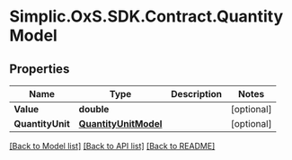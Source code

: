 # Simplic.OxS.SDK.Contract.QuantityModel

## Properties

Name | Type | Description | Notes
------------ | ------------- | ------------- | -------------
**Value** | **double** |  | [optional] 
**QuantityUnit** | [**QuantityUnitModel**](QuantityUnitModel.md) |  | [optional] 

[[Back to Model list]](../README.md#documentation-for-models) [[Back to API list]](../README.md#documentation-for-api-endpoints) [[Back to README]](../README.md)

